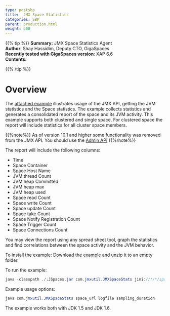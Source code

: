 ```yaml
---
type: postsbp
title:  JMX Space Statistics
categories: SBP
parent: production.html
weight: 600
---
```


{{% tip %}}
**Summary:**  JMX Space Statistics Agent <br/>
**Author**: Shay Hassidim, Deputy CTO, GigaSpaces<br/>
**Recently tested with GigaSpaces version**: XAP 6.6<br/>
**Contents:**<br/>


{{% /tip %}}

# Overview

The [attached example](/attachment_files/sbp/JMXSTAT.zip) illustrates usage of the JMX API, getting the JVM statistics and the Space statistics. The example collects statistics and generates a consolidated report of the space and its JVM activity.
This example supports both clustered and single space. For clustered space the report will include statistics for all cluster space members.

{{%note%}}
As of version 10.1 and higher some functionality was removed from the JMX API. You should use the [Admin API]({{%latestjavaurl%}}/administration-and-monitoring-api.html)
{{%/note%}}

The report will include the following columns:

- Time
- Space Container
- Space Host Name
- JVM thread Count
- JVM heap Committed
- JVM heap max
- JVM heap used
- Space read Count
- Space write Count
- Space update Count
- Space take Count
- Space Notify Registration Count
- Space Trigger Count
- Space Connections Count

You may view the report using any spread sheet tool, graph the statistics and find correlations between the space activity and the JVM behavior.

To install the example:
Download the [example](/attachment_files/sbp/JMXSTAT.zip) and unzip it to an empty folder.

To run the example:


```java
java -classpath ./;JSpaces.jar com.jmxutil.JMXSpaceStats jini://*/*/space space_stats.txt 10000
```

Example usage options:


```java
java com.jmxutil.JMXSpaceStats space_url logfile sampling_duration
```

The example works both with JDK 1.5 and JDK 1.6.

